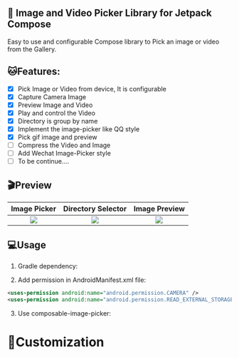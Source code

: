 ## 📸 Image and Video Picker Library for Jetpack Compose


Easy to use and configurable Compose library to Pick an image or video from the Gallery.

##  🐱Features:
- [x] Pick Image or Video from device, It is configurable
- [x] Capture Camera Image
- [x] Preview Image and Video
- [x] Play and control the Video
- [x] Directory is group by name
- [x] Implement the image-picker like QQ style
- [x] Pick gif image and preview
- [ ] Compress the Video and Image
- [ ] Add Wechat Image-Picker style
- [ ] To be continue....

## 🎬Preview

Image Picker    |         Directory Selector      |       Image Preview        |
:-------------------------:|:-------------------------:|:-------------------------:
![](https://user-images.githubusercontent.com/15972372/181038075-b268f17b-9799-4a87-9dec-bbd865fe516e.gif)  |  ![](https://user-images.githubusercontent.com/15972372/181038392-d1bf6886-4bba-4a8c-bb14-ea454a0d52ba.gif)  |  ![](https://user-images.githubusercontent.com/15972372/181038444-e54fe454-d158-4b2c-ad7a-95d2e8bfe9a7.gif)


## 💻Usage

1. Gradle dependency:


2. Add permission in AndroidManifest.xml file:
```xml
<uses-permission android:name="android.permission.CAMERA" />
<uses-permission android:name="android.permission.READ_EXTERNAL_STORAGE" />
```

3. Use composable-image-picker:

# 🎨Customization


